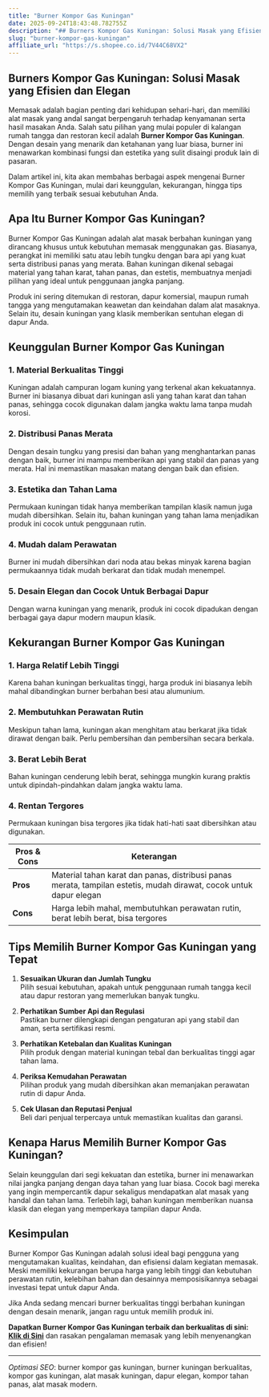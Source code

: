 ```yaml
---
title: "Burner Kompor Gas Kuningan"
date: 2025-09-24T18:43:48.782755Z
description: "## Burners Kompor Gas Kuningan: Solusi Masak yang Efisien dan Elegan..."
slug: "burner-kompor-gas-kuningan"
affiliate_url: "https://s.shopee.co.id/7V44C68VX2"
---
```

## Burners Kompor Gas Kuningan: Solusi Masak yang Efisien dan Elegan

Memasak adalah bagian penting dari kehidupan sehari-hari, dan memiliki alat masak yang andal sangat berpengaruh terhadap kenyamanan serta hasil masakan Anda. Salah satu pilihan yang mulai populer di kalangan rumah tangga dan restoran kecil adalah **Burner Kompor Gas Kuningan**. Dengan desain yang menarik dan ketahanan yang luar biasa, burner ini menawarkan kombinasi fungsi dan estetika yang sulit disaingi produk lain di pasaran.

Dalam artikel ini, kita akan membahas berbagai aspek mengenai Burner Kompor Gas Kuningan, mulai dari keunggulan, kekurangan, hingga tips memilih yang terbaik sesuai kebutuhan Anda.

## Apa Itu Burner Kompor Gas Kuningan?

Burner Kompor Gas Kuningan adalah alat masak berbahan kuningan yang dirancang khusus untuk kebutuhan memasak menggunakan gas. Biasanya, perangkat ini memiliki satu atau lebih tungku dengan bara api yang kuat serta distribusi panas yang merata. Bahan kuningan dikenal sebagai material yang tahan karat, tahan panas, dan estetis, membuatnya menjadi pilihan yang ideal untuk penggunaan jangka panjang.

Produk ini sering ditemukan di restoran, dapur komersial, maupun rumah tangga yang mengutamakan keawetan dan keindahan dalam alat masaknya. Selain itu, desain kuningan yang klasik memberikan sentuhan elegan di dapur Anda.

## Keunggulan Burner Kompor Gas Kuningan

### 1. Material Berkualitas Tinggi
Kuningan adalah campuran logam kuning yang terkenal akan kekuatannya. Burner ini biasanya dibuat dari kuningan asli yang tahan karat dan tahan panas, sehingga cocok digunakan dalam jangka waktu lama tanpa mudah korosi.

### 2. Distribusi Panas Merata
Dengan desain tungku yang presisi dan bahan yang menghantarkan panas dengan baik, burner ini mampu memberikan api yang stabil dan panas yang merata. Hal ini memastikan masakan matang dengan baik dan efisien.

### 3. Estetika dan Tahan Lama
Permukaan kuningan tidak hanya memberikan tampilan klasik namun juga mudah dibersihkan. Selain itu, bahan kuningan yang tahan lama menjadikan produk ini cocok untuk penggunaan rutin.

### 4. Mudah dalam Perawatan
Burner ini mudah dibersihkan dari noda atau bekas minyak karena bagian permukaannya tidak mudah berkarat dan tidak mudah menempel.

### 5. Desain Elegan dan Cocok Untuk Berbagai Dapur
Dengan warna kuningan yang menarik, produk ini cocok dipadukan dengan berbagai gaya dapur modern maupun klasik.

## Kekurangan Burner Kompor Gas Kuningan

### 1. Harga Relatif Lebih Tinggi
Karena bahan kuningan berkualitas tinggi, harga produk ini biasanya lebih mahal dibandingkan burner berbahan besi atau alumunium.

### 2. Membutuhkan Perawatan Rutin
Meskipun tahan lama, kuningan akan menghitam atau berkarat jika tidak dirawat dengan baik. Perlu pembersihan dan pembersihan secara berkala.

### 3. Berat Lebih Berat
Bahan kuningan cenderung lebih berat, sehingga mungkin kurang praktis untuk dipindah-pindahkan dalam jangka waktu lama.

### 4. Rentan Tergores
Permukaan kuningan bisa tergores jika tidak hati-hati saat dibersihkan atau digunakan.

| Pros & Cons | Keterangan |
| -------------- | ----------- |
| **Pros** | Material tahan karat dan panas, distribusi panas merata, tampilan estetis, mudah dirawat, cocok untuk dapur elegan |
| **Cons** | Harga lebih mahal, membutuhkan perawatan rutin, berat lebih berat, bisa tergores |

## Tips Memilih Burner Kompor Gas Kuningan yang Tepat

1. **Sesuaikan Ukuran dan Jumlah Tungku**  
Pilih sesuai kebutuhan, apakah untuk penggunaan rumah tangga kecil atau dapur restoran yang memerlukan banyak tungku.

2. **Perhatikan Sumber Api dan Regulasi**  
Pastikan burner dilengkapi dengan pengaturan api yang stabil dan aman, serta sertifikasi resmi.

3. **Perhatikan Ketebalan dan Kualitas Kuningan**  
Pilih produk dengan material kuningan tebal dan berkualitas tinggi agar tahan lama.

4. **Periksa Kemudahan Perawatan**  
Pilihan produk yang mudah dibersihkan akan memanjakan perawatan rutin di dapur Anda.

5. **Cek Ulasan dan Reputasi Penjual**  
Beli dari penjual terpercaya untuk memastikan kualitas dan garansi.

## Kenapa Harus Memilih Burner Kompor Gas Kuningan?

Selain keunggulan dari segi kekuatan dan estetika, burner ini menawarkan nilai jangka panjang dengan daya tahan yang luar biasa. Cocok bagi mereka yang ingin mempercantik dapur sekaligus mendapatkan alat masak yang handal dan tahan lama. Terlebih lagi, bahan kuningan memberikan nuansa klasik dan elegan yang memperkaya tampilan dapur Anda.

## Kesimpulan

Burner Kompor Gas Kuningan adalah solusi ideal bagi pengguna yang mengutamakan kualitas, keindahan, dan efisiensi dalam kegiatan memasak. Meski memiliki kekurangan berupa harga yang lebih tinggi dan kebutuhan perawatan rutin, kelebihan bahan dan desainnya memposisikannya sebagai investasi tepat untuk dapur Anda.

Jika Anda sedang mencari burner berkualitas tinggi berbahan kuningan dengan desain menarik, jangan ragu untuk memilih produk ini.

**Dapatkan Burner Kompor Gas Kuningan terbaik dan berkualitas di sini: [Klik di Sini](https://s.shopee.co.id/7V44C68VX2)** dan rasakan pengalaman memasak yang lebih menyenangkan dan efisien!

---

*Optimasi SEO*: burner kompor gas kuningan, burner kuningan berkualitas, kompor gas kuningan, alat masak kuningan, dapur elegan, kompor tahan panas, alat masak modern.